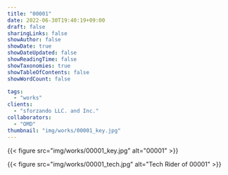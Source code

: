 ```yaml
---
title: "00001"
date: 2022-06-30T19:40:19+09:00
draft: false
sharingLinks: false
showAuthor: false
showDate: true
showDateUpdated: false
showReadingTime: false
showTaxonomies: true
showTableOfContents: false
showWordCount: false

tags:
  - "works"
clients:
  - "sforzando LLC. and Inc."
collaborators:
  - "OMD"
thumbnail: "img/works/00001_key.jpg"
---
```


{{< figure src="img/works/00001_key.jpg" alt="00001" >}}

{{< figure src="img/works/00001_tech.jpg" alt="Tech Rider of 00001" >}}
